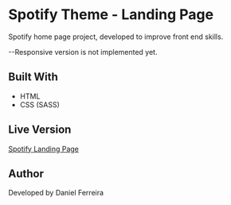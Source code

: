 # Spotify Theme - Landing Page

Spotify home page project, developed to improve front end skills.

--Responsive version is not implemented yet.

## Built With

- HTML
- CSS (SASS)

## Live Version

[Spotify Landing Page](https://danielferreiradf.github.io/spotifyTheme/)

## Author

Developed by Daniel Ferreira
